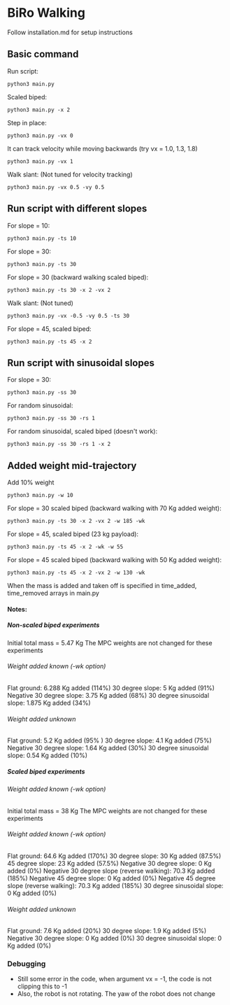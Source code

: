 # BiRo Walking

Follow installation.md for setup instructions


## Basic command

Run script:
```
python3 main.py
```

Scaled biped:

```
python3 main.py -x 2
```


Step in place: 
```
python3 main.py -vx 0
```

It can track velocity while moving backwards (try vx = 1.0, 1.3, 1.8)
```
python3 main.py -vx 1
```

Walk slant: (Not tuned for velocity tracking)
```
python3 main.py -vx 0.5 -vy 0.5
```


## Run script with different slopes

For slope = 10:
```
python3 main.py -ts 10
```

For slope = 30:
```
python3 main.py -ts 30
```

For slope = 30 (backward walking scaled biped):
```
python3 main.py -ts 30 -x 2 -vx 2
```

Walk slant: (Not tuned)
```
python3 main.py -vx -0.5 -vy 0.5 -ts 30
```

For slope = 45, scaled biped:
```
python3 main.py -ts 45 -x 2
```

## Run script with sinusoidal slopes

For slope = 30:
```
python3 main.py -ss 30
```

For random sinusoidal:
```
python3 main.py -ss 30 -rs 1
```

For random sinusoidal, scaled biped (doesn't work):
```
python3 main.py -ss 30 -rs 1 -x 2
```


## Added weight mid-trajectory

Add 10% weight
```
python3 main.py -w 10
```

For slope = 30 scaled biped (backward walking with 70 Kg added weight):
```
python3 main.py -ts 30 -x 2 -vx 2 -w 185 -wk
```

For slope = 45, scaled biped (23 kg payload):
```
python3 main.py -ts 45 -x 2 -wk -w 55
```

For slope = 45 scaled biped (backward walking with 50 Kg added weight):
```
python3 main.py -ts 45 -x 2 -vx 2 -w 130 -wk
```

When the mass is added and taken off is specified in time_added, time_removed arrays in main.py


#### Notes:

##### Non-scaled biped experiments

Initial total mass = 5.47 Kg
The MPC weights are not changed for these experiments


###### Weight added known (-wk option)

Flat ground: 6.288 Kg added (114%)​
30 degree slope: 5 Kg added (91%)​
Negative 30 degree slope: 3.75 Kg added (68%)​
30 degree sinusoidal slope: 1.875 Kg added (34%)​


###### Weight added unknown

Flat ground: 5.2 Kg added (95% )​
30 degree slope: 4.1 Kg added (75%)​
Negative 30 degree slope: 1.64 Kg added (30%)​
30 degree sinusoidal slope: 0.54 Kg added (10%)​



##### Scaled biped experiments

###### Weight added known (-wk option)


Initial total mass = 38 Kg
The MPC weights are not changed for these experiments

###### Weight added known (-wk option)

Flat ground: 64.6 Kg added (170%)​
30 degree slope: 30 Kg added (87.5%)​
45 degree slope: 23 Kg added (57.5%)​
Negative 30 degree slope: 0 Kg added (0%)​
Negative 30 degree slope (reverse walking): 70.3 Kg added (185%)​
Negative 45 degree slope: 0 Kg added (0%)​
Negative 45 degree slope (reverse walking): 70.3 Kg added (185%)​
30 degree sinusoidal slope: 0 Kg added (0%)​


###### Weight added unknown

Flat ground: 7.6 Kg added (20%)​
30 degree slope: 1.9 Kg added (5%)​
Negative 30 degree slope: 0 Kg added (0%)​
30 degree sinusoidal slope: 0 Kg added (0%)​



### Debugging

 - Still some error in the code, when argument vx = -1, the code is not clipping this to -1
 - Also, the robot is not rotating. The yaw of the robot does not change

